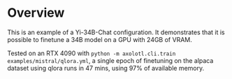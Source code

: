 # Overview

This is an example of a Yi-34B-Chat configuration. It demonstrates that it is possible to finetune a 34B model on a GPU with 24GB of VRAM.

Tested on an RTX 4090 with `python -m axolotl.cli.train examples/mistral/qlora.yml`, a single epoch of finetuning on the alpaca dataset using qlora runs in 47 mins, using 97% of available memory.

